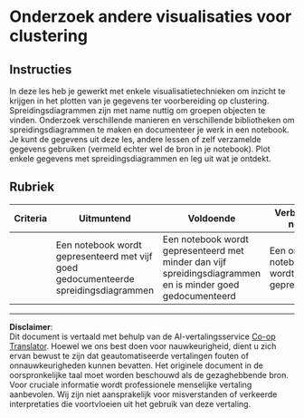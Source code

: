 <!--
CO_OP_TRANSLATOR_METADATA:
{
  "original_hash": "589fa015a5e7d9e67bd629f7d47b53de",
  "translation_date": "2025-09-05T19:15:53+00:00",
  "source_file": "5-Clustering/1-Visualize/assignment.md",
  "language_code": "nl"
}
-->
# Onderzoek andere visualisaties voor clustering

## Instructies

In deze les heb je gewerkt met enkele visualisatietechnieken om inzicht te krijgen in het plotten van je gegevens ter voorbereiding op clustering. Spreidingsdiagrammen zijn met name nuttig om groepen objecten te vinden. Onderzoek verschillende manieren en verschillende bibliotheken om spreidingsdiagrammen te maken en documenteer je werk in een notebook. Je kunt de gegevens uit deze les, andere lessen of zelf verzamelde gegevens gebruiken (vermeld echter wel de bron in je notebook). Plot enkele gegevens met spreidingsdiagrammen en leg uit wat je ontdekt.

## Rubriek

| Criteria | Uitmuntend                                                    | Voldoende                                                                                 | Verbetering nodig                   |
| -------- | ------------------------------------------------------------- | ----------------------------------------------------------------------------------------- | ----------------------------------- |
|          | Een notebook wordt gepresenteerd met vijf goed gedocumenteerde spreidingsdiagrammen | Een notebook wordt gepresenteerd met minder dan vijf spreidingsdiagrammen en is minder goed gedocumenteerd | Een onvolledig notebook wordt gepresenteerd |

---

**Disclaimer**:  
Dit document is vertaald met behulp van de AI-vertalingsservice [Co-op Translator](https://github.com/Azure/co-op-translator). Hoewel we ons best doen voor nauwkeurigheid, dient u zich ervan bewust te zijn dat geautomatiseerde vertalingen fouten of onnauwkeurigheden kunnen bevatten. Het originele document in de oorspronkelijke taal moet worden beschouwd als de gezaghebbende bron. Voor cruciale informatie wordt professionele menselijke vertaling aanbevolen. Wij zijn niet aansprakelijk voor misverstanden of verkeerde interpretaties die voortvloeien uit het gebruik van deze vertaling.